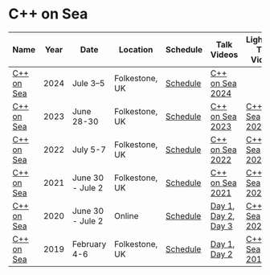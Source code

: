 # C++ on Sea

| Name | Year | Date | Location | Schedule | Talk Videos | Lightning Talk Videos  | Slides | Video Channel |
|---|---|---|---|---|---|---|---|---|
| [C++ on Sea](https://cpponsea.uk/) | 2024 | Jule 3–5 | Folkestone, UK | [Schedule](https://cpponsea.uk/2024/schedule) | [C++ on Sea 2024](https://www.youtube.com/playlist?list=PL5XXu3X6L7jsQpt18_TNitUW5KquxMSan) | | [Slides](https://github.com/philsquared/cpponsea2024-slides) | [YouTube](https://www.youtube.com/channel/UCAczr0j6ZuiVaiGFZ4qxApw) |
| [C++ on Sea](https://cpponsea.uk/) | 2023 | June 28-30 | Folkestone, UK | [Schedule](https://old.cpponsea.uk/2023/schedule/) | [C++ on Sea 2023](https://www.youtube.com/playlist?list=PL5XXu3X6L7jtXSfqjaQnVXJOCFRyfHrS6) | [C++ on Sea 2023](https://www.youtube.com/playlist?list=PL5XXu3X6L7jsoJTimUyE81vdihT77wkV0) | [Slides](https://github.com/philsquared/cpponsea2023-slides) | [YouTube](https://www.youtube.com/channel/UCAczr0j6ZuiVaiGFZ4qxApw) |
| [C++ on Sea](https://cpponsea.uk/) | 2022 | July 5-7 | Folkestone, UK | [Schedule](https://cpponsea.uk/2022/schedule/) | [C++ on Sea 2022](https://www.youtube.com/playlist?list=PL5XXu3X6L7jse37HBRfXJJwcgQWHBIg9i) | [C++ on Sea 2022](https://www.youtube.com/playlist?list=PL5XXu3X6L7jt7hI0rhoEPFg7Xk7M6GiHE) | [Slides](https://github.com/philsquared/cpponsea-slides/tree/master/2022) | [YouTube](https://www.youtube.com/channel/UCAczr0j6ZuiVaiGFZ4qxApw) |
| [C++ on Sea](https://cpponsea.uk/2021/) | 2021 | June 30 - Jule 2 | Folkestone, UK | [Schedule](https://cpponsea.uk/2021/schedule/) | [C++ on Sea 2021](https://www.youtube.com/playlist?list=PL5XXu3X6L7jsIaVI82HXU3p2yRz2kVDZf) | [C++ on Sea 2021](https://www.youtube.com/playlist?list=PL5XXu3X6L7jtLi9qqEAfVfcas5inGLbk9) | | [YouTube](https://www.youtube.com/channel/UCAczr0j6ZuiVaiGFZ4qxApw) |
| [C++ on Sea](https://cpponsea.uk/2020/) | 2020 | June 30 - Jule 2 | Online | [Schedule](https://cpponsea.uk/2020/schedule/) | [Day 1](https://www.youtube.com/playlist?list=PL5XXu3X6L7juEpWIifd7h7c0h1y5s_DbE), [Day 2](https://www.youtube.com/playlist?list=PL5XXu3X6L7jvdtND1SqgA3V-mfappzRIu), [Day 3](https://www.youtube.com/playlist?list=PL5XXu3X6L7jvH9wRBfhzeW3tmazoFSrkC) | [C++ on Sea 2020](https://www.youtube.com/playlist?list=PL5XXu3X6L7jtcXY9Ilpv7WhDS6lEo1hBz) | [Slides](https://github.com/philsquared/cpponsea-slides/tree/master/2020) | [YouTube](https://www.youtube.com/channel/UCAczr0j6ZuiVaiGFZ4qxApw) |
| [C++ on Sea](https://cpponsea.uk/2019/) | 2019 | February 4-6 | Folkestone, UK | [Schedule](https://cpponsea.uk/2019/schedule/) | [Day 1](https://www.youtube.com/playlist?list=PL5XXu3X6L7jtk7-GIVq3-bkKDKDtoagj4), [Day 2](https://www.youtube.com/playlist?list=PL5XXu3X6L7jvWwbkUgMyGpA6VyqGrHbdv) | [C++ on Sea 2019](https://www.youtube.com/playlist?list=PL5XXu3X6L7juIhIykfhFmjyl4D5Tvjvdh) | [Slides](https://github.com/philsquared/cpponsea-slides/tree/master/2019) | [YouTube](https://www.youtube.com/channel/UCAczr0j6ZuiVaiGFZ4qxApw) |
